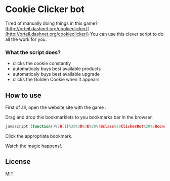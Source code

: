 # Cookie Clicker bot

Tired of manually doing things in this game? 
[http://orteil.dashnet.org/cookieclicker/](http://orteil.dashnet.org/cookieclicker/)
You can use this clever script to do all the work for you.

### What the script does?

- clicks the cookie constantly
- automaticaly buys best available products
- automaticaly buys best available upgrade
- clicks the Golden Cookie when it appears

## How to use

First of all, open the website site with the game .

Drag and drop this bookmarklets to you bookmarks bar in the browser.

```js
javascript:(function()%7B(()%20%3D%3E%20%7Bclass%20ClickerBot%20%7Bconstructor()%20%7Bthis.cookieToClick%20%3D%20document.getElementById(%22bigCookie%22)%3Bthis.products%20%3D%20document.getElementById(%22products%22).children%3Bthis.upgrades%20%3D%20document.getElementById(%22upgrades%22).children%3B%7Dstart()%20%7Bthis.log(%22Clicker%20has%20started!%22)%3Bthis.startClicking(1)%3Bthis.startBuying(100000)%3B%7Dstop()%20%7BclearTimeout(this.clicking)%3BclearTimeout(this.buying)%3Bthis.log(%22Clicker%20has%20stopped!%22)%3B%7DstartClicking(miliseconds)%20%7Bthis.cookieToClick%3Bthis.clicking%20%3D%20setTimeout(()%20%3D%3E%20%7Bthis.cookieToClick.click()%3Blet%20goldenCookie%20%3D%20this.findGoldenCookie()%3Bif%20(goldenCookie)%20%7BgoldenCookie.click()%3Bthis.log(%22I've%20clicked%20the%20golden%20cookie!%22)%3B%7Dthis.startClicking(miliseconds)%3B%7D%2C%20miliseconds)%3B%7DstartBuying(miliseconds)%20%7Bthis.buying%20%3D%20setTimeout(()%20%3D%3E%20%7Bthis.buyProduct()%3Bthis.buyUpgrade()%3Bthis.startBuying(miliseconds)%3B%7D%2C%20miliseconds)%3B%7DbuyProduct()%20%7Bconst%20productIsAvailable%20%3D%20this.getBestProduct(this.products)%3Bif%20(productIsAvailable)%20%7Bconst%20message%20%3D%20%22I've%20bought%20the%20%22%20%2B%20productIsAvailable.innerText%20%2B%20%22%20product.%22%3BproductIsAvailable.click()%3Bthis.log(message)%3B%7D%7DbuyUpgrade()%20%7Bconst%20upgradeIsAvailable%20%3D%20this.getBestUpgrade(this.upgrades)%3Bif%20(upgradeIsAvailable)%20%7Bconst%20message%20%3D%20%22I've%20bought%20the%20%22%20%2B%20upgradeIsAvailable.innerText%20%2B%20%22%20upgrade.%22%3BupgradeIsAvailable.click()%3Bthis.log(message)%3B%7D%7DgetBestProduct(productsTable)%20%7Bif%20(productsTable%20%26%26%20productsTable.length%20%3E%200)%20%7Blet%20i%3Bfor%20(i%20%3D%20productsTable.length%20-%201%3B%20i%20!%3D%200%3B%20i--)%20%7Bconst%20element%20%3D%20productsTable%5Bi%5D%3Bif%20(this.elementIsEnabled(element))%20%7Breturn%20element%3B%7D%7D%7D%7DgetBestUpgrade(upgradesTable)%20%7Bif%20(upgradesTable%20%26%26%20upgradesTable.length%20%3E%200)%20%7Blet%20i%3Bfor%20(i%20%3D%200%3B%20i%20%3C%20upgradesTable.length%20-%201%3B%20i%2B%2B)%20%7Bconst%20element%20%3D%20upgradesTable%5Bi%5D%3Bif%20(this.elementIsEnabled(element))%20%7Breturn%20element%3B%7D%7D%7D%7DelementIsEnabled(element)%20%7Breturn%20element.className.includes(%22enabled%22)%3B%7DgetTime()%20%7Blet%20currentDate%20%3D%20new%20Date()%3Breturn%20currentDate.getHours()%20%2B%20%22%3A%22%20%2B%20currentDate.getMinutes()%3B%7DfindGoldenCookie()%20%7Bconst%20shimmer%20%3D%20this.getShimmerElement()%3Bif%20(shimmer.length%20%3E%200)%20%7Breturn%20shimmer%5B0%5D%3B%7Dreturn%20false%3B%7DgetShimmerElement()%20%7Breturn%20document.getElementsByClassName(%22shimmer%22)%3B%7Dlog(message)%20%7Bconsole.log(this.getTime()%20%2B%20%22%3A%20%22%20%2B%20message)%3B%7D%7Dconst%20clicker%20%3D%20new%20ClickerBot()%3Bclicker.start()%3B%7D)()%7D)()
```

Click the appropriate bookmark.

Watch the magic happens!.

License
----

MIT
